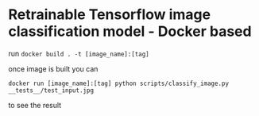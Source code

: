 # Retrainable Tensorflow image classification model - Docker based

run `docker build . -t [image_name]:[tag]`

once image is built you can

`docker run [image_name]:[tag] python scripts/classify_image.py __tests__/test_input.jpg`

to see the result
